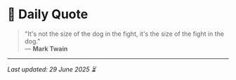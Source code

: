 # 📜 Daily Quote

> "It's not the size of the dog in the fight, it's the size of the fight in the dog."  
> — **Mark Twain**

---

_Last updated: 29 June 2025 ⏳_
